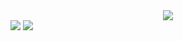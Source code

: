 
<div align="center">
<img src=https://capsule-render.vercel.app/api?type=cylinder&height=300&color=gradient&text=Welcome%20&fontAlign=52&section=header&reversal=true&animation=scaleIn&fontColor=black&fontSize=80&desc=Kangjjs's%20github&descSize=25&descAlign=58&fontAlignY=48&descAlignY=63>
</div>
<div>
<img src=https://github-readme-stats.vercel.app/api?username=kangjjs>
  <img src=https://github-readme-stats.vercel.app/api/top-langs/?username=kangjjs&layout=compact>
  </div>
<!--
**kangjjs/kangjjs** is a ✨ _special_ ✨ repository because its `README.md` (this file) appears on your GitHub profile.

Here are some ideas to get you started:

- 🔭 I’m currently working on ...
- 🌱 I’m currently learning ...
- 👯 I’m looking to collaborate on ...
- 🤔 I’m looking for help with ...
- 💬 Ask me about ...
- 📫 How to reach me: ...
- 😄 Pronouns: ...
- ⚡ Fun fact: ...
-->
